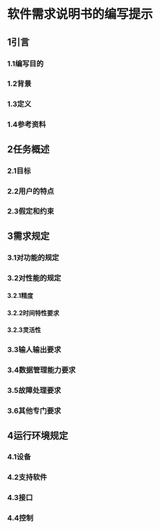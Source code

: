 # 软件需求说明书的编写提示

## 1引言

### 1.1编写目的

<!--说明编写这份软件需求说明书的目的，指出预期的读者。-->

### 1.2背景

<!--说明：-->

<!--- 待开发的软件系统的名称；-->

<!--- 本项目的任务提出者、开发者、用户及实现该软件的计算中心或计算机网络；-->

<!--- 该软件系统同其他系统或其他机构的基本的相互来往关系。 -->

### 1.3定义

<!--列出本文件中用到的专门术语的定义和外文首字母组词的原词组。-->

### 1.4参考资料

<!--列出用得着的参考资料，如：-->

<!--- 本项目的经核准的计划任务书或合同、上级机关的批文；-->

<!--- 属于本项目的其他已发表的文件；-->

<!--- 本文件中各处引用的文件、资料、包括所要用到的软件开发标准。 列出这些文件资料的标题、文件编号、发表日期和出版单位，说明能够得到这些文件资料的来源。-->

## 2任务概述

### 2.1目标

<!--叙述该项软件开发的意图、应用目标、作用范围以及其他应向读者说明的有关该软件开发的背景材料。解释被开发软件与其他有关软件之间的关系。如果本软件产品是一项独立的软件，而且全部内容自含，则说明这一点。如果所定义的产品是一个更大的系统的一个组成部分，则应说明本产品与该系统中其他各组成部分之间的关系，为此可使用一张方框图来说明该系统的组成和本产品同其他各部分的联系和接口。-->

### 2.2用户的特点

<!--列出本软件的最终用户的特点，充分说明操作人员、维护人员的教育水平和技术专长，以及本软件的预期使甩频度。这些是软件设计工作的重要约束-->

### 2.3假定和约束

<!--列出进行本软件开发工作的假定和约束，例如经费限制、开发期限等。-->

## 3需求规定

### 3.1对功能的规定

<!--用列表的方式（例如IPO表即输入、处理、输出表的形式），逐项定量和定性地叙述对软件所提出的功能要求，说明输入什么量、经怎样的处理、得到什么输出，说明软件应支持的终端数和应支持的并行操作的用户数。-->

### 3.2对性能的规定

#### 3.2.1精度

<!--说明对该软件的输入、输出数据精度的要求，可能包括传输过程中的精度。-->

#### 3.2.2时间特性要求

<!--说明对于该软件的时间特性要求，如对：-->

<!--- 响应时间；-->

<!--- 更新处理时间；-->

<!--- 数据的转换和传送时间；-->

<!--- 解题时间；等的要求。-->

#### 3.2.3灵活性

<!--说明对该软件的灵活性的要求，即当需求发生某些变化时，该软件对这些变化的适应能力，如：-->

<!--- 操作方式上的变化；-->

<!--- 运行环境的变化；-->

<!--- 同其他软件的接口的变化；-->

<!--- 精度和有效时限的变化；-->

<!--- 计划的变化或改进。-->

<!--- 对于为了提供这些灵活性而进行的专门设计的部分应该加以标明。-->

### 3.3输人输出要求

<!--解释各输入输出数据类型，并逐项说明其媒体、格式、数值范围、精度等。对软件的数据输出及必须标明的控制输出量进行解释并举例，包括对硬拷贝报告（正常结果输出、状态输出及异常输出）以及图形或显示报告的描述。-->

### 3.4数据管理能力要求

<!--说明需要管理的文卷和记录的个数、表和文卷的大小规模，要按可预见的增长对数据及其分量的存储要求作出估算。-->

### 3.5故障处理要求

<!--列出可能的软件、硬件故障以及对各项性能而言所产生的后果和对故障处理的要求。-->

### 3.6其他专门要求

<!--如用户单位对安全保密的要求，对使用方便的要求，对可维护性、可补充性、易读性、可靠性、运行环境可转换性的特殊要求等。-->

## 4运行环境规定

### 4.1设备

<!--列出运行该软件所需要的硬设备。说明其中的新型设备及其专门功能，包括：-->

<!--- 处理器型号及内存容量；-->

<!--- 外存容量、联机或脱机、媒体及其存储格式，设备的型号及数量；-->

<!--- 输入及输出设备的型号和数量，联机或脱机；-->

<!--- 数据通信设备的型号和数量；-->

<!--- 功能键及其他专用硬件-->

### 4.2支持软件

<!--列出支持软件,包括要用到的操作系统、编译（或汇编）程序、测试支持软件等。-->

### 4.3接口

<!--说明该软件同其他软件之间的接口、数据通信协议等。-->

### 4.4控制

<!--说明控制该软件的运行的方法和控制信号，并说明这些控制信号的来源。-->

